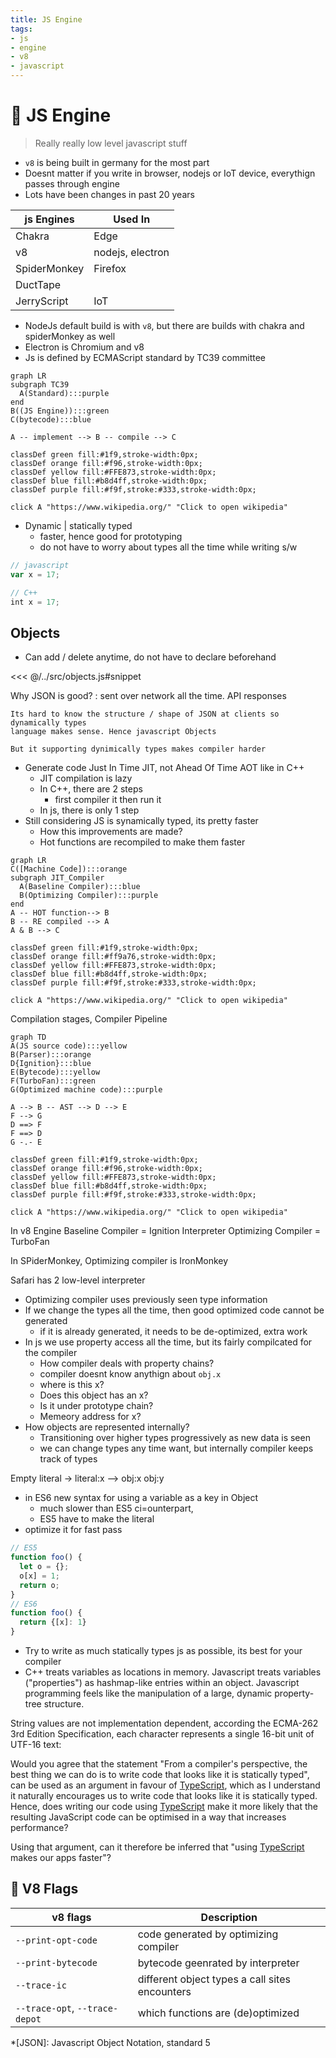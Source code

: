 ```yaml
---
title: JS Engine
tags:
- js
- engine
- v8
- javascript
---
```


# :ferris_wheel: JS Engine

<TagLinks />

> Really really low level javascript stuff

* `v8` is being built in germany for the most part
* Doesnt matter if you write in browser, nodejs or IoT device, everythign passes through engine
* Lots have been changes in past 20 years

js Engines | Used In
-----------|--------------
Chakra  | Edge
v8      | nodejs, electron
SpiderMonkey  | Firefox
DuctTape | |
JerryScript | IoT |

* NodeJs default build is with `v8`, but there are builds with chakra and spiderMonkey as well
* Electron is Chromium and v8
* Js is defined by ECMAScript standard by TC39 committee

```mermaid
graph LR
subgraph TC39
  A(Standard):::purple
end
B((JS Engine)):::green
C(bytecode):::blue

A -- implement --> B -- compile --> C

classDef green fill:#1f9,stroke-width:0px;
classDef orange fill:#f96,stroke-width:0px;
classDef yellow fill:#FFE873,stroke-width:0px;
classDef blue fill:#b8d4ff,stroke-width:0px;
classDef purple fill:#f9f,stroke:#333,stroke-width:0px;

click A "https://www.wikipedia.org/" "Click to open wikipedia"
```

* Dynamic | statically typed
  * faster, hence good for prototyping
  * do not have to worry about types all the time while writing s/w

```js
// javascript
var x = 17;

// C++
int x = 17;
```

## Objects

* Can add / delete anytime, do not have to declare beforehand

<<< @/../src/objects.js#snippet

Why JSON is good?
:   sent over network all the time. API responses

    Its hard to know the structure / shape of JSON at clients so dynamically types
    language makes sense. Hence javascript Objects

    But it supporting dynimically types makes compiler harder

* Generate code Just In Time JIT, not Ahead Of Time AOT like in C++
  * JIT compilation is lazy
  * In C++, there are 2 steps
    * first compiler it then run it
  * In js, there is only 1 step
* Still considering JS is synamically typed, its pretty faster
  * How this improvements are made?
  * Hot functions are recompiled to make them faster

```mermaid
graph LR
C([Machine Code]):::orange
subgraph JIT_Compiler
  A(Baseline Compiler):::blue
  B(Optimizing Compiler):::purple
end
A -- HOT function--> B
B -- RE compiled --> A
A & B --> C

classDef green fill:#1f9,stroke-width:0px;
classDef orange fill:#ff9a76,stroke-width:0px;
classDef yellow fill:#FFE873,stroke-width:0px;
classDef blue fill:#b8d4ff,stroke-width:0px;
classDef purple fill:#f9f,stroke:#333,stroke-width:0px;

click A "https://www.wikipedia.org/" "Click to open wikipedia"
```

Compilation stages, Compiler Pipeline

```mermaid
graph TD
A(JS source code):::yellow
B(Parser):::orange
D{Ignition}:::blue
E(Bytecode):::yellow
F(TurboFan):::green
G(Optimized machine code):::purple

A --> B -- AST --> D --> E
F --> G
D ==> F
F ==> D
G -.- E

classDef green fill:#1f9,stroke-width:0px;
classDef orange fill:#f96,stroke-width:0px;
classDef yellow fill:#FFE873,stroke-width:0px;
classDef blue fill:#b8d4ff,stroke-width:0px;
classDef purple fill:#f9f,stroke:#333,stroke-width:0px;

click A "https://www.wikipedia.org/" "Click to open wikipedia"
```

In v8 Engine
Baseline Compiler = Ignition Interpreter
Optimizing Compiler = TurboFan

In SPiderMonkey, Optimizing compiler is IronMonkey

Safari has 2 low-level interpreter

* Optimizing compiler uses previously seen type information
* If we change the types all the time, then good optimized code cannot be generated
  * if it is already generated, it needs to be de-optimized, extra work
* In js we use property access all the time, but its fairly compilcated for the compiler
  * How compiler deals with property chains?
  * compiler doesnt know anythign about `obj.x`
  * where is this x?
  * Does this object has an x?
  * Is it under prototype chain?
  * Memeory address for x?
* How objects are represented internally?
  * Transitioning over higher types progressively as new data is seen
  * we can change types any time want, but internally compiler keeps track of types

Empty literal -> literal:x --> obj:x obj:y

* in ES6 new syntax for using a variable as a key in Object
  * much slower than ES5 ci=ounterpart,
  * ES5 have to make the literal
* optimize it for fast pass

```js
// ES5
function foo() {
  let o = {};
  o[x] = 1;
  return o;
}
// ES6
function foo() {
  return {[x]: 1}
}
```

* Try to write as much statically types js as possible, its best for your compiler
* C++ treats variables as locations in memory. Javascript treats variables ("properties") as hashmap-like entries within an object. Javascript programming feels like the manipulation of a large, dynamic property-tree structure.

String values are not implementation dependent, according the ECMA-262 3rd Edition Specification, each character represents a single 16-bit unit of UTF-16 text:

Would you agree that the statement "From a compiler's perspective, the best thing we can do is to write code that looks like it is statically typed", can be used as an argument in favour of [TypeScript], which as I understand it naturally encourages us to write code that looks like it is statically typed. Hence, does writing our code using [TypeScript] make it more likely that the resulting JavaScript code can be optimised in a way that increases performance?

Using that argument, can it therefore be inferred that "using [TypeScript] makes our apps faster"?


## :black_flag: V8 Flags

v8 flags  | Description
----------|-------------
`--print-opt-code`  | code generated by optimizing compiler
`--print-bytecode`  | bytecode geenrated by interpreter
`--trace-ic`        | different object types a call sites encounters
`--trace-opt`, `--trace-depot` | which functions are (de)optimized



[TypeScript]: ./typescript.md

*[JSON]: Javascript Object Notation, standard 5

<Footer />
